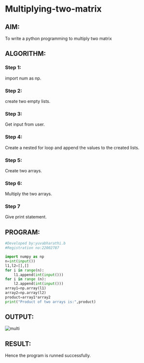 # Multiplying-two-matrix

## AIM:
To write a python programming to multiply two matrix

## ALGORITHM:

### Step 1:
import num as np.
### Step 2:
create two empty lists.
### Step 3:
Get input from user.
### Step 4:
Create a nested for loop and append the values to the created lists.
### Step 5:
Create two arrays.
### Step 6:
Multiply the two arrays.
### Step 7
Give print statement.

## PROGRAM:
```python
#Developed by:yuvabharathi.b
#Registration no:22002787

import numpy as np
n=int(input())
l1,l2=[],[]
for i in range(n):
    l1.append(int(input()))
for i in range (n):
    l2.append(int(input()))
array1=np.array(l1)
array2=np.array(l2)
product=array1*array2
print("Product of two arrays is:",product)
```

## OUTPUT:
![multi](https://user-images.githubusercontent.com/113497340/194228425-3a069b52-1d80-4ab6-8094-86358e5b7121.png)


## RESULT:
Hence the program is runned successfully.
